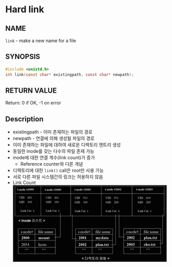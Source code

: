 # Hard link
## NAME
`link` - make a new name for a file
## SYNOPSIS
```c
#include <unistd.h>
int link(const char* existingpath, const char* newpath);
```
## RETURN VALUE
Return: 0 if OK, -1 on error
## Description
* existingpath - 이미 존재하는 파일의 경로
* newpath - 연결에 의해 생성될 파일의 경로
* 이미 존재하는 파일에 대하여 새로운 디렉토리 엔트리 생성
* 동일한 inode를 갖는 다수의 파일 존재 가능
* inode에 대한 연결 계수(link count)가 증가
  * Reference counter와 다른 개념
* 디렉토리에 대한 `link()` call은 root만 사용 가능
* 서로 다른 파일 시스템간의 링크는 허용하지 않음
* Link Count
![link_count](./link_count.png?raw=true)
